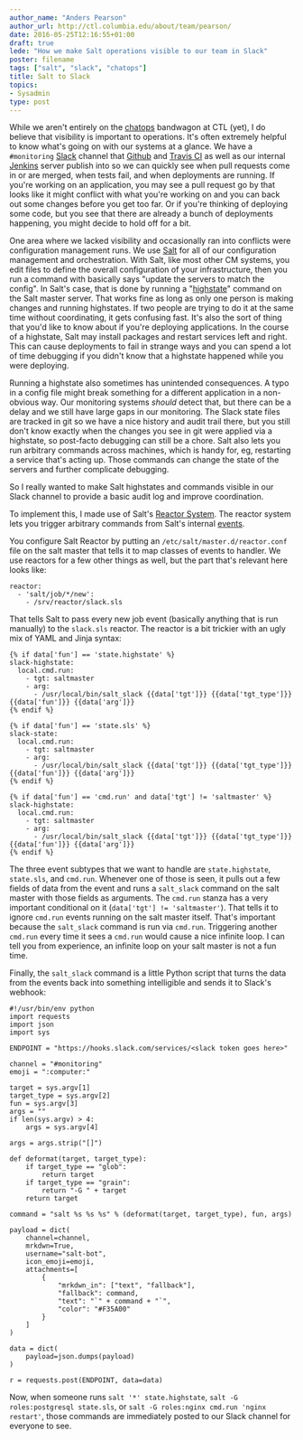 ```yaml
---
author_name: "Anders Pearson"
author_url: http://ctl.columbia.edu/about/team/pearson/
date: 2016-05-25T12:16:55+01:00
draft: true
lede: "How we make Salt operations visible to our team in Slack"
poster: filename
tags: ["salt", "slack", "chatops"]
title: Salt to Slack
topics:
- Sysadmin
type: post
---
```


While we aren't entirely on the
[chatops](https://www.pagerduty.com/blog/what-is-chatops/) bandwagon
at CTL (yet), I do believe that visibility is important to
operations. It's often extremely helpful to know what's going on with
our systems at a glance. We have a `#monitoring`
[Slack](https://slack.com/) channel that [Github](https://github.com/)
and [Travis CI](https://travis-ci.org/) as well as our internal
[Jenkins](https://jenkins.io/) server publish into so we can quickly
see when pull requests come in or are merged, when tests fail, and
when deployments are running. If you're working on an application, you
may see a pull request go by that looks like it might conflict with
what you're working on and you can back out some changes before you
get too far. Or if you're thinking of deploying some code, but you see
that there are already a bunch of deployments happening, you might
decide to hold off for a bit.

One area where we lacked visibility and occasionally ran into
conflicts were configuration management runs. We use
[Salt](https://saltstack.com/) for all of our configuration management
and orchestration. With Salt, like most other CM systems, you edit
files to define the overall configuration of your infrastructure, then
you run a command with basically says "update the servers to match the
config". In Salt's case, that is done by running a
"[highstate](https://docs.saltstack.com/en/latest/ref/modules/all/salt.modules.state.html#salt.modules.state.highstate)"
command on the Salt master server. That works fine as long as only one
person is making changes and running highstates. If two people are
trying to do it at the same time without coordinating, it gets
confusing fast. It's also the sort of thing that you'd like to know
about if you're deploying applications. In the course of a highstate,
Salt may install packages and restart services left and right. This
can cause deployments to fail in strange ways and you can spend a lot
of time debugging if you didn't know that a highstate happened while
you were deploying.

Running a highstate also sometimes has unintended consequences. A typo
in a config file might break something for a different application in
a non-obvious way. Our monitoring systems *should* detect that, but
there can be a delay and we still have large gaps in our
monitoring. The Slack state files are tracked in git so we have a nice
history and audit trail there, but you still don't know exactly when
the changes you see in git were applied via a highstate, so post-facto
debugging can still be a chore. Salt also lets you run arbitrary
commands across machines, which is handy for, eg, restarting a service
that's acting up. Those commands can change the state of the servers
and further complicate debugging.

So I really wanted to make Salt highstates and commands visible in our
Slack channel to provide a basic audit log and improve coordination.

To implement this, I made use of Salt's
[Reactor System](https://docs.saltstack.com/en/latest/topics/reactor/index.html). The
reactor system lets you trigger arbitrary commands from Salt's
internal [events](https://docs.saltstack.com/en/latest/topics/event/index.html).

You configure Salt Reactor by putting an `/etc/salt/master.d/reactor.conf` file on the
salt master that tells it to map classes of events to handler. We use
reactors for a few other things as well, but the part that's relevant
here looks like:

```
reactor:
  - 'salt/job/*/new':
    - /srv/reactor/slack.sls
```

That tells Salt to pass every new job event (basically anything that
is run manually) to the `slack.sls` reactor. The reactor is a bit
trickier with an ugly mix of YAML and Jinja syntax:

```
{% if data['fun'] == 'state.highstate' %}
slack-highstate:
  local.cmd.run:
    - tgt: saltmaster
    - arg:
      - /usr/local/bin/salt_slack {{data['tgt']}} {{data['tgt_type']}} {{data['fun']}} {{data['arg']}}
{% endif %}

{% if data['fun'] == 'state.sls' %}
slack-state:
  local.cmd.run:
    - tgt: saltmaster
    - arg:
      - /usr/local/bin/salt_slack {{data['tgt']}} {{data['tgt_type']}} {{data['fun']}} {{data['arg']}}
{% endif %}

{% if data['fun'] == 'cmd.run' and data['tgt'] != 'saltmaster' %}
slack-highstate:
  local.cmd.run:
    - tgt: saltmaster
    - arg:
      - /usr/local/bin/salt_slack {{data['tgt']}} {{data['tgt_type']}} {{data['fun']}} {{data['arg']}}
{% endif %}
```

The three event subtypes that we want to handle are `state.highstate`,
`state.sls`, and `cmd.run`. Whenever one of those is seen, it pulls
out a few fields of data from the event and runs a `salt_slack`
command on the salt master with those fields as arguments. The
`cmd.run` stanza has a very important conditional on it (`data['tgt']
!= 'saltmaster'`). That tells it to ignore `cmd.run` events running on
the salt master itself. That's important because the `salt_slack`
command is run via `cmd.run`. Triggering another `cmd.run` every time
it sees a `cmd.run` would cause a nice infinite loop. I can tell you
from experience, an infinite loop on your salt master is not a fun
time.

Finally, the `salt_slack` command is a little Python script that turns
the data from the events back into something intelligible and sends it
to Slack's webhook:

```
#!/usr/bin/env python
import requests
import json
import sys

ENDPOINT = "https://hooks.slack.com/services/<slack token goes here>"

channel = "#monitoring"
emoji = ":computer:"

target = sys.argv[1]
target_type = sys.argv[2]
fun = sys.argv[3]
args = ""
if len(sys.argv) > 4:
    args = sys.argv[4]

args = args.strip("[]")

def deformat(target, target_type):
    if target_type == "glob":
        return target
    if target_type == "grain":
        return "-G " + target
    return target

command = "salt %s %s %s" % (deformat(target, target_type), fun, args)

payload = dict(
    channel=channel,
    mrkdwn=True,
    username="salt-bot",
    icon_emoji=emoji,
    attachments=[
        {
            "mrkdwn_in": ["text", "fallback"],
            "fallback": command,
            "text": "`" + command + "`",
            "color": "#F35A00"
        }
    ]
)

data = dict(
    payload=json.dumps(payload)
)

r = requests.post(ENDPOINT, data=data)
```

Now, when someone runs `salt '*' state.highstate`, `salt -G
roles:postgresql state.sls`, or `salt -G roles:nginx cmd.run 'nginx
restart'`, those commands are immediately posted to our Slack channel
for everyone to see.

